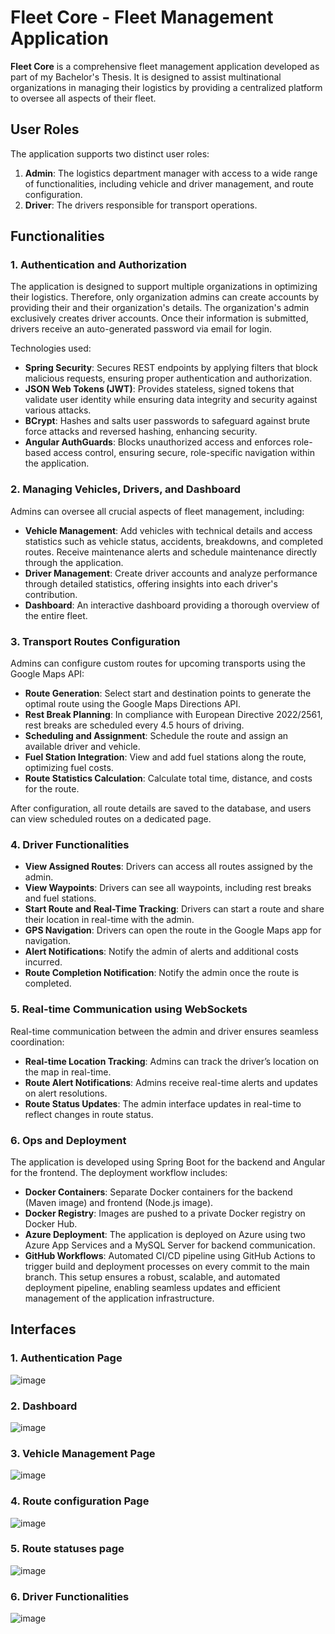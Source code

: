 # Fleet Core - Fleet Management Application

**Fleet Core** is a comprehensive fleet management application developed as part of my Bachelor's Thesis. It is designed to assist multinational organizations in managing their logistics by providing a centralized platform to oversee all aspects of their fleet.

## User Roles
The application supports two distinct user roles:
1. **Admin**: The logistics department manager with access to a wide range of functionalities, including vehicle and driver management, and route configuration.
2. **Driver**: The drivers responsible for transport operations.

## Functionalities

### 1. Authentication and Authorization
The application is designed to support multiple organizations in optimizing their logistics. Therefore, only organization admins can create accounts by providing their and their organization's details. The organization's admin exclusively creates driver accounts. Once their information is submitted, drivers receive an auto-generated password via email for login.

Technologies used:
- **Spring Security**: Secures REST endpoints by applying filters that block malicious requests, ensuring proper authentication and authorization.
- **JSON Web Tokens (JWT)**: Provides stateless, signed tokens that validate user identity while ensuring data integrity and security against various attacks.
- **BCrypt**: Hashes and salts user passwords to safeguard against brute force attacks and reversed hashing, enhancing security.
- **Angular AuthGuards**: Blocks unauthorized access and enforces role-based access control, ensuring secure, role-specific navigation within the application.

### 2. Managing Vehicles, Drivers, and Dashboard
Admins can oversee all crucial aspects of fleet management, including:
- **Vehicle Management**: Add vehicles with technical details and access statistics such as vehicle status, accidents, breakdowns, and completed routes. Receive maintenance alerts and schedule maintenance directly through the application.
- **Driver Management**: Create driver accounts and analyze performance through detailed statistics, offering insights into each driver's contribution.
- **Dashboard**: An interactive dashboard providing a thorough overview of the entire fleet.

### 3. Transport Routes Configuration
Admins can configure custom routes for upcoming transports using the Google Maps API:
- **Route Generation**: Select start and destination points to generate the optimal route using the Google Maps Directions API.
- **Rest Break Planning**: In compliance with European Directive 2022/2561, rest breaks are scheduled every 4.5 hours of driving.
- **Scheduling and Assignment**: Schedule the route and assign an available driver and vehicle.
- **Fuel Station Integration**: View and add fuel stations along the route, optimizing fuel costs.
- **Route Statistics Calculation**: Calculate total time, distance, and costs for the route.

After configuration, all route details are saved to the database, and users can view scheduled routes on a dedicated page.

### 4. Driver Functionalities
- **View Assigned Routes**: Drivers can access all routes assigned by the admin.
- **View Waypoints**: Drivers can see all waypoints, including rest breaks and fuel stations.
- **Start Route and Real-Time Tracking**: Drivers can start a route and share their location in real-time with the admin.
- **GPS Navigation**: Drivers can open the route in the Google Maps app for navigation.
- **Alert Notifications**: Notify the admin of alerts and additional costs incurred.
- **Route Completion Notification**: Notify the admin once the route is completed.

### 5. Real-time Communication using WebSockets
Real-time communication between the admin and driver ensures seamless coordination:
- **Real-time Location Tracking**: Admins can track the driver’s location on the map in real-time.
- **Route Alert Notifications**: Admins receive real-time alerts and updates on alert resolutions.
- **Route Status Updates**: The admin interface updates in real-time to reflect changes in route status.

### 6. Ops and Deployment
The application is developed using Spring Boot for the backend and Angular for the frontend. The deployment workflow includes:
- **Docker Containers**: Separate Docker containers for the backend (Maven image) and frontend (Node.js image).
- **Docker Registry**: Images are pushed to a private Docker registry on Docker Hub.
- **Azure Deployment**: The application is deployed on Azure using two Azure App Services and a MySQL Server for backend communication.
- **GitHub Workflows**: Automated CI/CD pipeline using GitHub Actions to trigger build and deployment processes on every commit to the main branch.
This setup ensures a robust, scalable, and automated deployment pipeline, enabling seamless updates and efficient management of the application infrastructure.

## Interfaces

### 1. Authentication Page
![image](https://github.com/AndreiMachidon/Bachelor_Thesis_Fleet_Management_App/assets/97346052/1c348e72-3588-4f97-be80-09f72360bfd9)

### 2. Dashboard
![image](https://github.com/AndreiMachidon/Bachelor_Thesis_Fleet_Management_App/assets/97346052/7ca2a59f-4c1e-4886-ac61-5d22dcf4c7d1)

### 3. Vehicle Management Page
![image](https://github.com/AndreiMachidon/Bachelor_Thesis_Fleet_Management_App/assets/97346052/2b3f0701-8040-4bfb-8098-4fcb60109646)

### 4. Route configuration Page
![image](https://github.com/AndreiMachidon/Bachelor_Thesis_Fleet_Management_App/assets/97346052/e7e74925-be74-46f5-94bc-2c0443f71f90)

### 5. Route statuses page
![image](https://github.com/AndreiMachidon/Bachelor_Thesis_Fleet_Management_App/assets/97346052/77bab772-4381-4eda-a6b3-b340e831138f)

### 6. Driver Functionalities
![image](https://github.com/AndreiMachidon/Bachelor_Thesis_Fleet_Management_App/assets/97346052/64340ffe-68da-4067-ae57-6a095cd9aec5)

